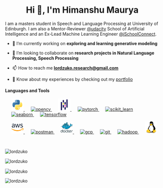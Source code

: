 <h1 align="center">Hi 👋, I'm Himanshu Maurya</h1>

I am a masters student in Speech and Language Processing at University of Edinburgh. I am also a Mentor-Reviewer [@udacity](https://github.com/udacity) School of Artificial Intelligence and an Ex-Lead Machine Learning Engineer [@iSchoolConnect](https://github.com/iSchoolConnect).

- 🔭 I’m currently working on **exploring and learning generative modeling**

- 👯 I’m looking to collaborate on **research projects in Natural Language Processing, Speech Processing**

- 📫 How to reach me **lordzuko.research@gmail.com**
- 📄 Know about my experiences by checking out my [portfolio](https://lordzuko.github.io/)

<h4 align="left">Languages and Tools</h4>
<p align="left"> 
<a href="https://www.python.org" target="_blank" rel="noreferrer"> <img src="https://raw.githubusercontent.com/devicons/devicon/master/icons/python/python-original.svg" alt="python" width="40" height="40" style="padding-left: 20px"/> </a> <a href="https://opencv.org/" target="_blank" rel="noreferrer"> <img src="https://www.vectorlogo.zone/logos/opencv/opencv-icon.svg" alt="opencv" width="40" height="40" style="padding-left: 20px"/> </a> <a href="https://pandas.pydata.org/" target="_blank" rel="noreferrer"> <img src="https://raw.githubusercontent.com/devicons/devicon/2ae2a900d2f041da66e950e4d48052658d850630/icons/pandas/pandas-original.svg" alt="pandas" width="40" height="40" style="padding-left: 20px"/> </a> <a href="https://pytorch.org/" target="_blank" rel="noreferrer"> <img src="https://www.vectorlogo.zone/logos/pytorch/pytorch-icon.svg" alt="pytorch" width="40" height="40" style="padding-left: 20px"/> </a> <a href="https://scikit-learn.org/" target="_blank" rel="noreferrer"> <img src="https://upload.wikimedia.org/wikipedia/commons/0/05/Scikit_learn_logo_small.svg" alt="scikit_learn" width="40" height="40" style="padding-left: 20px"/> </a> <a href="https://seaborn.pydata.org/" target="_blank" rel="noreferrer"> <img src="https://seaborn.pydata.org/_images/logo-mark-lightbg.svg" alt="seaborn" width="40" height="40" style="padding-left: 20px"/> </a> <a href="https://www.tensorflow.org" target="_blank" rel="noreferrer"> <img src="https://www.vectorlogo.zone/logos/tensorflow/tensorflow-icon.svg" alt="tensorflow" width="40" height="40" style="padding-left: 20px"/> </a>

<a href="https://aws.amazon.com" target="_blank" rel="noreferrer"> <img src="https://raw.githubusercontent.com/devicons/devicon/master/icons/amazonwebservices/amazonwebservices-original-wordmark.svg" alt="aws" width="40" height="40" style="padding-left: 20px"/> </a> <a href="https://postman.com" target="_blank" rel="noreferrer"> <img src="https://www.vectorlogo.zone/logos/getpostman/getpostman-icon.svg" alt="postman" width="40" height="40" style="padding-left: 20px"/> </a> <a href="https://www.docker.com/" target="_blank" rel="noreferrer"> <img src="https://raw.githubusercontent.com/devicons/devicon/master/icons/docker/docker-original-wordmark.svg" alt="docker" width="40" height="40" style="padding-left: 20px"/> </a> <a href="https://cloud.google.com" target="_blank" rel="noreferrer"> <img src="https://www.vectorlogo.zone/logos/google_cloud/google_cloud-icon.svg" alt="gcp" width="40" height="40" style="padding-left: 20px"/> </a> <a href="https://git-scm.com/" target="_blank" rel="noreferrer"> <img src="https://www.vectorlogo.zone/logos/git-scm/git-scm-icon.svg" alt="git" width="40" height="40" style="padding-left: 20px"/> </a> <a href="https://hadoop.apache.org/" target="_blank" rel="noreferrer"> <img src="https://www.vectorlogo.zone/logos/apache_hadoop/apache_hadoop-icon.svg" alt="hadoop" width="40" height="40" style="padding-left: 20px"/> </a> <a href="https://www.linux.org/" target="_blank" rel="noreferrer"> <img src="https://raw.githubusercontent.com/devicons/devicon/master/icons/linux/linux-original.svg" alt="linux" width="40" height="40" style="padding-left: 20px"/> </a> 
 </p>

 <br/>

<p><img align="center" src="https://github-readme-stats.vercel.app/api/top-langs?username=lordzuko&show_icons=true&theme=dark&locale=en&layout=compact" alt="lordzuko" /></p>

<p><img align="center" src="https://github-readme-stats.vercel.app/api?username=lordzuko&count_private=true&theme=dark&hide_title=true&show_icons=true&locale=en" alt="lordzuko" /></p>

<p><img align="center" src="https://github-readme-streak-stats.herokuapp.com/?user=lordzuko&theme=dark" alt="lordzuko" /></p>

<p align="left"> <img src="https://komarev.com/ghpvc/?username=lordzuko&label=Profile%20views&color=0e75b6&style=flat" alt="lordzuko" /> </p>

